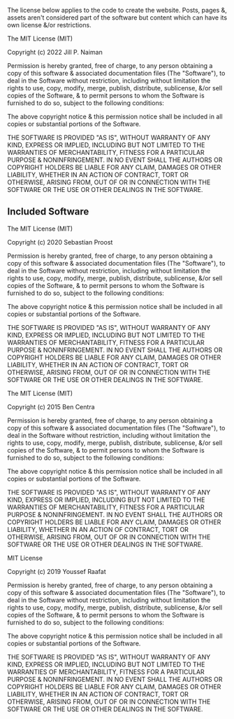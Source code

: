 The license below applies to the code to create the website. Posts, pages &, assets aren't considered part of the
software but content which can have its own license &/or restrictions.

The MIT License (MIT)

Copyright (c) 2022 Jill P. Naiman

Permission is hereby granted, free of charge, to any person obtaining a copy
of this software & associated documentation files (The "Software"), to deal
in the Software without restriction, including without limitation the rights
to use, copy, modify, merge, publish, distribute, sublicense, &/or sell
copies of the Software, & to permit persons to whom the Software is
furnished to do so, subject to the following conditions:

The above copyright notice & this permission notice shall be included in
all copies or substantial portions of the Software.

THE SOFTWARE IS PROVIDED "AS IS", WITHOUT WARRANTY OF ANY KIND, EXPRESS OR
IMPLIED, INCLUDING BUT NOT LIMITED TO THE WARRANTIES OF MERCHANTABILITY,
FITNESS FOR A PARTICULAR PURPOSE & NONINFRINGEMENT. IN NO EVENT SHALL THE
AUTHORS OR COPYRIGHT HOLDERS BE LIABLE FOR ANY CLAIM, DAMAGES OR OTHER
LIABILITY, WHETHER IN AN ACTION OF CONTRACT, TORT OR OTHERWISE, ARISING FROM,
OUT OF OR IN CONNECTION WITH THE SOFTWARE OR THE USE OR OTHER DEALINGS IN
THE SOFTWARE.

Included Software
-----------------

The MIT License (MIT)

Copyright (c) 2020 Sebastian Proost

Permission is hereby granted, free of charge, to any person obtaining a copy
of this software & associated documentation files (The "Software"), to deal
in the Software without restriction, including without limitation the rights
to use, copy, modify, merge, publish, distribute, sublicense, &/or sell
copies of the Software, & to permit persons to whom the Software is
furnished to do so, subject to the following conditions:

The above copyright notice & this permission notice shall be included in
all copies or substantial portions of the Software.

THE SOFTWARE IS PROVIDED "AS IS", WITHOUT WARRANTY OF ANY KIND, EXPRESS OR
IMPLIED, INCLUDING BUT NOT LIMITED TO THE WARRANTIES OF MERCHANTABILITY,
FITNESS FOR A PARTICULAR PURPOSE & NONINFRINGEMENT. IN NO EVENT SHALL THE
AUTHORS OR COPYRIGHT HOLDERS BE LIABLE FOR ANY CLAIM, DAMAGES OR OTHER
LIABILITY, WHETHER IN AN ACTION OF CONTRACT, TORT OR OTHERWISE, ARISING FROM,
OUT OF OR IN CONNECTION WITH THE SOFTWARE OR THE USE OR OTHER DEALINGS IN
THE SOFTWARE.

The MIT License (MIT)

Copyright (c) 2015 Ben Centra

Permission is hereby granted, free of charge, to any person obtaining a copy
of this software & associated documentation files (The "Software"), to deal
in the Software without restriction, including without limitation the rights
to use, copy, modify, merge, publish, distribute, sublicense, &/or sell
copies of the Software, & to permit persons to whom the Software is
furnished to do so, subject to the following conditions:

The above copyright notice & this permission notice shall be included in
all copies or substantial portions of the Software.

THE SOFTWARE IS PROVIDED "AS IS", WITHOUT WARRANTY OF ANY KIND, EXPRESS OR
IMPLIED, INCLUDING BUT NOT LIMITED TO THE WARRANTIES OF MERCHANTABILITY,
FITNESS FOR A PARTICULAR PURPOSE & NONINFRINGEMENT. IN NO EVENT SHALL THE
AUTHORS OR COPYRIGHT HOLDERS BE LIABLE FOR ANY CLAIM, DAMAGES OR OTHER
LIABILITY, WHETHER IN AN ACTION OF CONTRACT, TORT OR OTHERWISE, ARISING FROM,
OUT OF OR IN CONNECTION WITH THE SOFTWARE OR THE USE OR OTHER DEALINGS IN
THE SOFTWARE.

MIT License

Copyright (c) 2019 Youssef Raafat

Permission is hereby granted, free of charge, to any person obtaining a copy
of this software & associated documentation files (The "Software"), to deal
in the Software without restriction, including without limitation the rights
to use, copy, modify, merge, publish, distribute, sublicense, &/or sell
copies of the Software, & to permit persons to whom the Software is
furnished to do so, subject to the following conditions:

The above copyright notice & this permission notice shall be included in all
copies or substantial portions of the Software.

THE SOFTWARE IS PROVIDED "AS IS", WITHOUT WARRANTY OF ANY KIND, EXPRESS OR
IMPLIED, INCLUDING BUT NOT LIMITED TO THE WARRANTIES OF MERCHANTABILITY,
FITNESS FOR A PARTICULAR PURPOSE & NONINFRINGEMENT. IN NO EVENT SHALL THE
AUTHORS OR COPYRIGHT HOLDERS BE LIABLE FOR ANY CLAIM, DAMAGES OR OTHER
LIABILITY, WHETHER IN AN ACTION OF CONTRACT, TORT OR OTHERWISE, ARISING FROM,
OUT OF OR IN CONNECTION WITH THE SOFTWARE OR THE USE OR OTHER DEALINGS IN THE
SOFTWARE.